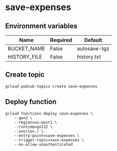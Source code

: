# save-expenses

## Environment variables

| Name         | Required | Default      |
| ------------ | -------- | ------------ |
| BUCKET_NAME  | False    | autosave-tgz |
| HISTORY_FILE | False    | history.txt  |

## Create topic

```
gcloud pubsub topics create save-expenses
```

## Deploy function

```
gcloud functions deploy save-expenses \
    --gen2 \
    --region=us-west1 \
    --runtime=go122 \
    --source=./ \
    --entry-point=save-expenses \
    --trigger-topic=save-expenses \
    --no-allow-unauthenticated
```
